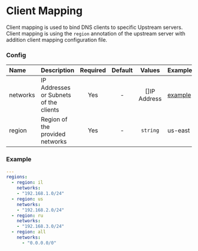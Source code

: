 # Client Mapping
Client mapping is used to bind DNS clients to specific Upstream servers.  
Client mapping is using the ```region``` annotation of the upstream server with addition client mapping configuration file.

### Config
| Name    | Description    | Required    | Default    | Values | Examples |
|:--|:--|:-:|:-:|:-:|:--|
| networks | IP Addresses or Subnets of the clients | Yes | - | []IP Address | [example](#example) |
| region | Region of the provided networks | Yes | - | ```string``` | us-east |


### Example
```yaml
---
regions:
  - region: il
    networks:
    - "192.168.1.0/24"
  - region: us
    networks:
    - "192.168.2.0/24"
  - region: ru
    networks:
    - "192.168.3.0/24"
  - region: all
    networks:
      - "0.0.0.0/0"
```